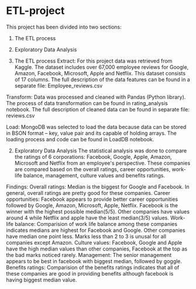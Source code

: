# ETL-project

This project has been divided into two sections: 
1.	The ETL process
2.	Exploratory Data Analysis

1.	The ETL process
Extract: 
For this project data was retrieved from Kaggle. The dataset includes over 67,000 employee reviews for Google, Amazon, Facebook, Microsoft, Apple and Netflix. This dataset consists of 17 columns. The full description of the data features can be found in a separate file: 
Employee_reviews.csv

Transform: 
Data was processed and cleaned with Pandas (Python library). The process of data transformation can be found in rating_analysis notebook. The full description of cleaned data can be found in separate file: 
reviews.csv

Load: 
MongoDB was selected to load the data because data can be stored in BSON format – key, value pair and its capable of holding arrays. The loading process and code can be found in LoadDB notebook.

2.	Exploratory Data Analysis
The statistical analysis was done to compare the ratings of 6 corporations: Facebook, Google, Apple, Amazon, Microsoft and Netflix from an employee's perspective. These companies are compared based on the overall ratings, career opportunities, work-life balance, management, culture values and benefits ratings.

Findings:
Overall ratings: Median is the biggest for Google and Facebook. In general, overall ratings are pretty good for these companies.
Career opportunities: Facebook appears to provide better career opportunities followed by Google, Amazon, Microsoft, Apple, Netflix. Facebook is the winner with the highest possible median(5/5). Other companies have values around 4 while Netflix and apple have the least median(3/5) values.
Work-life balance: Comparision of work life balance among these companies indicates medians are highest for Facebook and Google. Other companies have median one point less. Marks less than 2 to 3 is unusal for all companies except Amazon.
Culture values: Facebook, Google and Apple have the high median values than other companies, Facebook at the top as the bad marks noticed rarely.
Management: The senior management appears to be best in facebook with biggest median, followed by goggle.
Benefits ratings: Comparision of the benefits ratings indicates that all of these companies are good in providing benefits although facebook is having biggest median value.




